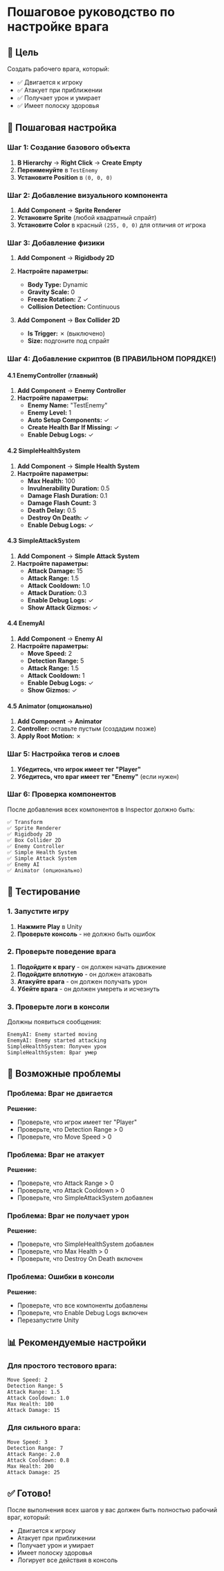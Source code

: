 # Пошаговое руководство по настройке врага

## 🎯 Цель
Создать рабочего врага, который:
- ✅ Двигается к игроку
- ✅ Атакует при приближении
- ✅ Получает урон и умирает
- ✅ Имеет полоску здоровья

## 🚀 Пошаговая настройка

### Шаг 1: Создание базового объекта

1. **В Hierarchy** → **Right Click** → **Create Empty**
2. **Переименуйте** в `TestEnemy`
3. **Установите Position** в `(0, 0, 0)`

### Шаг 2: Добавление визуального компонента

1. **Add Component** → **Sprite Renderer**
2. **Установите Sprite** (любой квадратный спрайт)
3. **Установите Color** в красный `(255, 0, 0)` для отличия от игрока

### Шаг 3: Добавление физики

1. **Add Component** → **Rigidbody 2D**
2. **Настройте параметры:**
   - **Body Type:** Dynamic
   - **Gravity Scale:** 0
   - **Freeze Rotation:** Z ✓
   - **Collision Detection:** Continuous

3. **Add Component** → **Box Collider 2D**
   - **Is Trigger:** ✗ (выключено)
   - **Size:** подгоните под спрайт

### Шаг 4: Добавление скриптов (В ПРАВИЛЬНОМ ПОРЯДКЕ!)

#### 4.1 EnemyController (главный)
1. **Add Component** → **Enemy Controller**
2. **Настройте параметры:**
   - **Enemy Name:** "TestEnemy"
   - **Enemy Level:** 1
   - **Auto Setup Components:** ✓
   - **Create Health Bar If Missing:** ✓
   - **Enable Debug Logs:** ✓

#### 4.2 SimpleHealthSystem
1. **Add Component** → **Simple Health System**
2. **Настройте параметры:**
   - **Max Health:** 100
   - **Invulnerability Duration:** 0.5
   - **Damage Flash Duration:** 0.1
   - **Damage Flash Count:** 3
   - **Death Delay:** 0.5
   - **Destroy On Death:** ✓
   - **Enable Debug Logs:** ✓

#### 4.3 SimpleAttackSystem
1. **Add Component** → **Simple Attack System**
2. **Настройте параметры:**
   - **Attack Damage:** 15
   - **Attack Range:** 1.5
   - **Attack Cooldown:** 1.0
   - **Attack Duration:** 0.3
   - **Enable Debug Logs:** ✓
   - **Show Attack Gizmos:** ✓

#### 4.4 EnemyAI
1. **Add Component** → **Enemy AI**
2. **Настройте параметры:**
   - **Move Speed:** 2
   - **Detection Range:** 5
   - **Attack Range:** 1.5
   - **Attack Cooldown:** 1
   - **Enable Debug Logs:** ✓
   - **Show Gizmos:** ✓

#### 4.5 Animator (опционально)
1. **Add Component** → **Animator**
2. **Controller:** оставьте пустым (создадим позже)
3. **Apply Root Motion:** ✗

### Шаг 5: Настройка тегов и слоев

1. **Убедитесь, что игрок имеет тег "Player"**
2. **Убедитесь, что враг имеет тег "Enemy"** (если нужен)

### Шаг 6: Проверка компонентов

После добавления всех компонентов в Inspector должно быть:
```
✅ Transform
✅ Sprite Renderer
✅ Rigidbody 2D
✅ Box Collider 2D
✅ Enemy Controller
✅ Simple Health System
✅ Simple Attack System
✅ Enemy AI
✅ Animator (опционально)
```

## 🧪 Тестирование

### 1. Запустите игру
1. **Нажмите Play** в Unity
2. **Проверьте консоль** - не должно быть ошибок

### 2. Проверьте поведение врага
1. **Подойдите к врагу** - он должен начать движение
2. **Подойдите вплотную** - он должен атаковать
3. **Атакуйте врага** - он должен получать урон
4. **Убейте врага** - он должен умереть и исчезнуть

### 3. Проверьте логи в консоли
Должны появиться сообщения:
```
EnemyAI: Enemy started moving
EnemyAI: Enemy started attacking
SimpleHealthSystem: Получен урон
SimpleHealthSystem: Враг умер
```

## 🔧 Возможные проблемы

### Проблема: Враг не двигается
**Решение:**
- Проверьте, что игрок имеет тег "Player"
- Проверьте, что Detection Range > 0
- Проверьте, что Move Speed > 0

### Проблема: Враг не атакует
**Решение:**
- Проверьте, что Attack Range > 0
- Проверьте, что Attack Cooldown > 0
- Проверьте, что SimpleAttackSystem добавлен

### Проблема: Враг не получает урон
**Решение:**
- Проверьте, что SimpleHealthSystem добавлен
- Проверьте, что Max Health > 0
- Проверьте, что Destroy On Death включен

### Проблема: Ошибки в консоли
**Решение:**
- Проверьте, что все компоненты добавлены
- Проверьте, что Enable Debug Logs включен
- Перезапустите Unity

## 📊 Рекомендуемые настройки

### Для простого тестового врага:
```
Move Speed: 2
Detection Range: 5
Attack Range: 1.5
Attack Cooldown: 1.0
Max Health: 100
Attack Damage: 15
```

### Для сильного врага:
```
Move Speed: 3
Detection Range: 7
Attack Range: 2.0
Attack Cooldown: 0.8
Max Health: 200
Attack Damage: 25
```

## ✅ Готово!

После выполнения всех шагов у вас должен быть полностью рабочий враг, который:
- Двигается к игроку
- Атакует при приближении
- Получает урон и умирает
- Имеет полоску здоровья
- Логирует все действия в консоль 